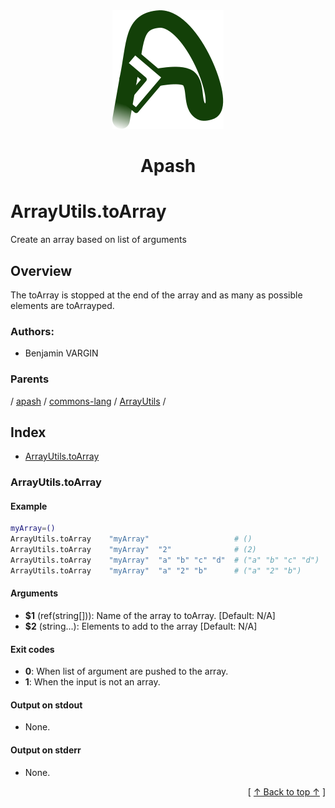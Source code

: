 
<div align='center' id='apash-top'>
  <a href='https://github.com/hastec-fr/apash'>
    <img alt='apash-logo' src='../../../../../../../assets/apash-logo.svg'/>
  </a>

  # Apash
</div>

# ArrayUtils.toArray

Create an array based on list of arguments

## Overview

The toArray is stopped at the end of the array and as many as possible elements are toArrayped.

### Authors:
* Benjamin VARGIN

### Parents
<!-- apash.parentBegin -->
[](../../../../.md) / [apash](../../../apash.md) / [commons-lang](../../commons-lang.md) / [ArrayUtils](../ArrayUtils.md) / 
<!-- apash.parentEnd -->

## Index

* [ArrayUtils.toArray](#arrayutilstoarray)

### ArrayUtils.toArray

#### Example
```bash
myArray=()
ArrayUtils.toArray    "myArray"                   # ()
ArrayUtils.toArray    "myArray"  "2"              # (2)
ArrayUtils.toArray    "myArray"  "a" "b" "c" "d"  # ("a" "b" "c" "d")
ArrayUtils.toArray    "myArray"  "a" "2" "b"      # ("a" "2" "b")
```

#### Arguments

* **$1** (ref(string[])): Name of the array to toArray. [Default: N/A]
* **$2** (string...): Elements to add to the array [Default: N/A]

#### Exit codes

* **0**: When list of argument are pushed to the array.
* **1**: When the input is not an array.

#### Output on stdout

* None.

#### Output on stderr

* None.


  <div align='right'>[ <a href='#apash-top'>↑ Back to top ↑</a> ]</div>


